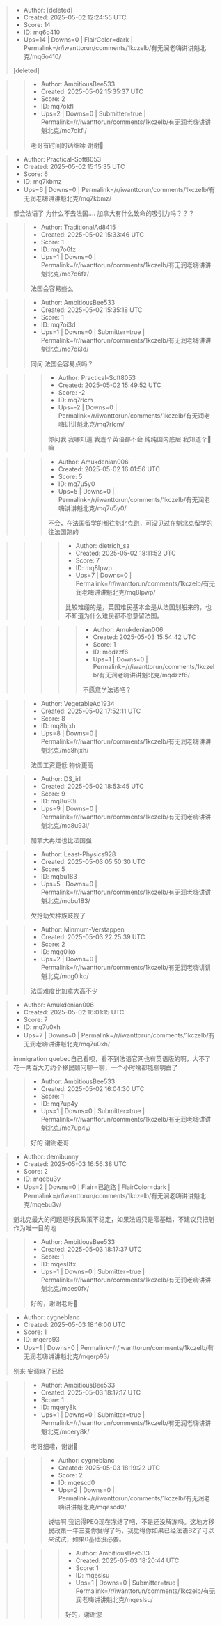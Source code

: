 > - Author: [deleted]
> - Created: 2025-05-02 12:24:55 UTC
> - Score: 14
> - ID: mq6o410
> - Ups=14 | Downs=0 | FlairColor=dark | Permalink=/r/iwanttorun/comments/1kczelb/有无润老嗨讲讲魁北克/mq6o410/
>
> [deleted]

>> - Author: AmbitiousBee533
>> - Created: 2025-05-02 15:35:37 UTC
>> - Score: 2
>> - ID: mq7okfl
>> - Ups=2 | Downs=0 | Submitter=true | Permalink=/r/iwanttorun/comments/1kczelb/有无润老嗨讲讲魁北克/mq7okfl/
>>
>> 老哥有时间的话细嗦 谢谢🙏

> - Author: Practical-Soft8053
> - Created: 2025-05-02 15:15:35 UTC
> - Score: 6
> - ID: mq7kbmz
> - Ups=6 | Downs=0 | Permalink=/r/iwanttorun/comments/1kczelb/有无润老嗨讲讲魁北克/mq7kbmz/
>
> 都会法语了 为什么不去法国…. 加拿大有什么致命的吸引力吗？？？

>> - Author: TraditionalAd8415
>> - Created: 2025-05-02 15:33:46 UTC
>> - Score: 1
>> - ID: mq7o6fz
>> - Ups=1 | Downs=0 | Permalink=/r/iwanttorun/comments/1kczelb/有无润老嗨讲讲魁北克/mq7o6fz/
>>
>> 法国会容易些么

>> - Author: AmbitiousBee533
>> - Created: 2025-05-02 15:35:18 UTC
>> - Score: 1
>> - ID: mq7oi3d
>> - Ups=1 | Downs=0 | Submitter=true | Permalink=/r/iwanttorun/comments/1kczelb/有无润老嗨讲讲魁北克/mq7oi3d/
>>
>> 同问 法国会容易点吗？

>>> - Author: Practical-Soft8053
>>> - Created: 2025-05-02 15:49:52 UTC
>>> - Score: -2
>>> - ID: mq7rlcm
>>> - Ups=-2 | Downs=0 | Permalink=/r/iwanttorun/comments/1kczelb/有无润老嗨讲讲魁北克/mq7rlcm/
>>>
>>> 你问我 我哪知道 我连个英语都不会 纯纯国内底层 我知道个🔨嘛

>>> - Author: Amukdenian006
>>> - Created: 2025-05-02 16:01:56 UTC
>>> - Score: 5
>>> - ID: mq7u5y0
>>> - Ups=5 | Downs=0 | Permalink=/r/iwanttorun/comments/1kczelb/有无润老嗨讲讲魁北克/mq7u5y0/
>>>
>>> 不会，在法国留学的都往魁北克跑，可没见过在魁北克留学的往法国跑的

>>>> - Author: dietrich_sa
>>>> - Created: 2025-05-02 18:11:52 UTC
>>>> - Score: 7
>>>> - ID: mq8lpwp
>>>> - Ups=7 | Downs=0 | Permalink=/r/iwanttorun/comments/1kczelb/有无润老嗨讲讲魁北克/mq8lpwp/
>>>>
>>>> 比较难绷的是，英国难民基本全是从法国划船来的，也不知道为什么难民都不愿意留法国。

>>>>> - Author: Amukdenian006
>>>>> - Created: 2025-05-03 15:54:42 UTC
>>>>> - Score: 1
>>>>> - ID: mqdzzf6
>>>>> - Ups=1 | Downs=0 | Permalink=/r/iwanttorun/comments/1kczelb/有无润老嗨讲讲魁北克/mqdzzf6/
>>>>>
>>>>> 不愿意学法语吧？

>> - Author: VegetableAd1934
>> - Created: 2025-05-02 17:52:11 UTC
>> - Score: 8
>> - ID: mq8hjxh
>> - Ups=8 | Downs=0 | Permalink=/r/iwanttorun/comments/1kczelb/有无润老嗨讲讲魁北克/mq8hjxh/
>>
>> 法国工资更低 物价更高 

>> - Author: DS_irl
>> - Created: 2025-05-02 18:53:45 UTC
>> - Score: 9
>> - ID: mq8u93i
>> - Ups=9 | Downs=0 | Permalink=/r/iwanttorun/comments/1kczelb/有无润老嗨讲讲魁北克/mq8u93i/
>>
>> 加拿大再烂也比法国强

>> - Author: Least-Physics928
>> - Created: 2025-05-03 05:50:30 UTC
>> - Score: 5
>> - ID: mqbu183
>> - Ups=5 | Downs=0 | Permalink=/r/iwanttorun/comments/1kczelb/有无润老嗨讲讲魁北克/mqbu183/
>>
>> 欠抢劫欠种族歧视了

>> - Author: Minmum-Verstappen
>> - Created: 2025-05-03 22:25:39 UTC
>> - Score: 2
>> - ID: mqg0iko
>> - Ups=2 | Downs=0 | Permalink=/r/iwanttorun/comments/1kczelb/有无润老嗨讲讲魁北克/mqg0iko/
>>
>> 法国难度比加拿大高不少

> - Author: Amukdenian006
> - Created: 2025-05-02 16:01:15 UTC
> - Score: 7
> - ID: mq7u0xh
> - Ups=7 | Downs=0 | Permalink=/r/iwanttorun/comments/1kczelb/有无润老嗨讲讲魁北克/mq7u0xh/
>
> immigration quebec自己看呗，看不到法语官网也有英语版的啊，大不了花一两百大刀约个移民顾问聊一聊，一个小时啥都能聊明白了

>> - Author: AmbitiousBee533
>> - Created: 2025-05-02 16:04:30 UTC
>> - Score: 1
>> - ID: mq7up4y
>> - Ups=1 | Downs=0 | Submitter=true | Permalink=/r/iwanttorun/comments/1kczelb/有无润老嗨讲讲魁北克/mq7up4y/
>>
>> 好的 谢谢老哥

> - Author: demibunny
> - Created: 2025-05-03 16:56:38 UTC
> - Score: 2
> - ID: mqebu3v
> - Ups=2 | Downs=0 | Flair=已跑路 | FlairColor=dark | Permalink=/r/iwanttorun/comments/1kczelb/有无润老嗨讲讲魁北克/mqebu3v/
>
> 魁北克最大的问题是移民政策不稳定，如果法语只是零基础，不建议只把魁作为唯一目的地

>> - Author: AmbitiousBee533
>> - Created: 2025-05-03 18:17:37 UTC
>> - Score: 1
>> - ID: mqes0fx
>> - Ups=1 | Downs=0 | Submitter=true | Permalink=/r/iwanttorun/comments/1kczelb/有无润老嗨讲讲魁北克/mqes0fx/
>>
>> 好的，谢谢老哥🙏

> - Author: cygneblanc
> - Created: 2025-05-03 18:16:00 UTC
> - Score: 1
> - ID: mqerp93
> - Ups=1 | Downs=0 | Permalink=/r/iwanttorun/comments/1kczelb/有无润老嗨讲讲魁北克/mqerp93/
>
> 别来 安调麻了已经

>> - Author: AmbitiousBee533
>> - Created: 2025-05-03 18:17:17 UTC
>> - Score: 1
>> - ID: mqery8k
>> - Ups=1 | Downs=0 | Submitter=true | Permalink=/r/iwanttorun/comments/1kczelb/有无润老嗨讲讲魁北克/mqery8k/
>>
>> 老哥细嗦，谢谢🙏

>>> - Author: cygneblanc
>>> - Created: 2025-05-03 18:19:22 UTC
>>> - Score: 2
>>> - ID: mqescd0
>>> - Ups=2 | Downs=0 | Permalink=/r/iwanttorun/comments/1kczelb/有无润老嗨讲讲魁北克/mqescd0/
>>>
>>> 说啥啊 我记得PEQ现在冻结了吧，不是还没解冻吗。这地方移民政策一年三变你受得了吗，我觉得你如果已经法语B2了可以来试试，如果0基础没必要。

>>>> - Author: AmbitiousBee533
>>>> - Created: 2025-05-03 18:20:44 UTC
>>>> - Score: 1
>>>> - ID: mqeslsu
>>>> - Ups=1 | Downs=0 | Submitter=true | Permalink=/r/iwanttorun/comments/1kczelb/有无润老嗨讲讲魁北克/mqeslsu/
>>>>
>>>> 好的，谢谢您
